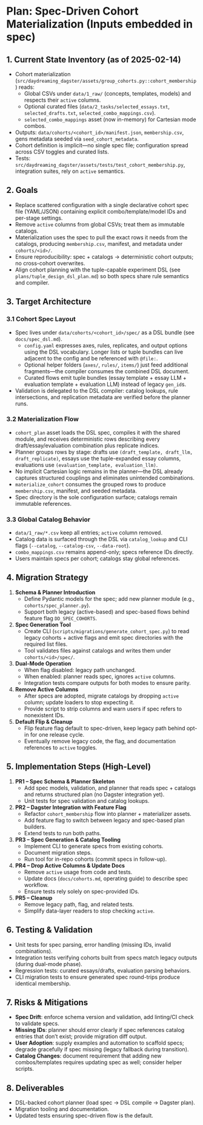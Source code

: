 # Plan: Spec-Driven Cohort Materialization (Inputs embedded in spec)

## 1. Current State Inventory (as of 2025-02-14)
- Cohort materialization (`src/daydreaming_dagster/assets/group_cohorts.py::cohort_membership`) reads:
  - Global CSVs under `data/1_raw/` (concepts, templates, models) and respects their `active` columns.
  - Optional curated files (`data/2_tasks/selected_essays.txt`, `selected_drafts.txt`, `selected_combo_mappings.csv`).
  - `selected_combo_mappings` asset (now in-memory) for Cartesian mode combos.
- Outputs: `data/cohorts/<cohort_id>/manifest.json`, `membership.csv`, gens metadata seeded via `seed_cohort_metadata`.
- Cohort definition is implicit—no single spec file; configuration spread across CSV toggles and curated lists.
- Tests: `src/daydreaming_dagster/assets/tests/test_cohort_membership.py`, integration suites, rely on `active` semantics.

## 2. Goals
- Replace scattered configuration with a single declarative cohort spec file (YAML/JSON) containing explicit combo/template/model IDs and per-stage settings.
- Remove `active` columns from global CSVs; treat them as immutable catalogs.
- Materialization uses the spec to pull the exact rows it needs from the catalogs, producing `membership.csv`, manifest, and metadata under `cohorts/<id>/`.
- Ensure reproducibility: spec + catalogs → deterministic cohort outputs; no cross-cohort overwrites.
- Align cohort planning with the tuple-capable experiment DSL (see `plans/tuple_design_dsl_plan.md`) so both specs share rule semantics and compiler.

## 3. Target Architecture

### 3.1 Cohort Spec Layout
- Spec lives under `data/cohorts/<cohort_id>/spec/` as a DSL bundle (see `docs/spec_dsl.md`).
  - `config.yaml` expresses axes, rules, replicates, and output options using the DSL vocabulary. Longer lists or tuple bundles can live adjacent to the config and be referenced with `@file:`.
  - Optional helper folders (`axes/`, `rules/`, `items/`) just feed additional fragments—the compiler consumes the combined DSL document.
  - Curated flows emit tuple bundles (essay template + essay LLM + evaluation template + evaluation LLM) instead of legacy `gen_id`s.
- Validation is delegated to the DSL compiler: catalog lookups, rule intersections, and replication metadata are verified before the planner runs.

### 3.2 Materialization Flow
- `cohort_plan` asset loads the DSL spec, compiles it with the shared module, and receives deterministic rows describing every draft/essay/evaluation combination plus replicate indices.
- Planner groups rows by stage: drafts use `(draft_template, draft_llm, draft_replicate)`, essays use the tuple-expanded essay columns, evaluations use `(evaluation_template, evaluation_llm)`.
- No implicit Cartesian logic remains in the planner—the DSL already captures structured couplings and eliminates unintended combinations.
- `materialize_cohort` consumes the grouped rows to produce `membership.csv`, manifest, and seeded metadata.
- Spec directory is the sole configuration surface; catalogs remain immutable references.

### 3.3 Global Catalog Behavior
- `data/1_raw/*.csv` keep all entries; `active` column removed.
- Catalog data is surfaced through the DSL via `catalog_lookup` and CLI flags (`--catalog`, `--catalog-csv`, `--data-root`).
- `combo_mappings.csv` remains append-only; specs reference IDs directly.
- Users maintain specs per cohort; catalogs stay global references.

## 4. Migration Strategy
1. **Schema & Planner Introduction**
   - Define Pydantic models for the spec; add new planner module (e.g., `cohorts/spec_planner.py`).
   - Support both legacy (active-based) and spec-based flows behind feature flag `DD_SPEC_COHORTS`.
2. **Spec Generation Tool**
   - Create CLI (`scripts/migrations/generate_cohort_spec.py`) to read legacy cohorts + active flags and emit spec directories with the required list files.
   - Tool validates files against catalogs and writes them under `cohorts/<id>/spec/`.
3. **Dual-Mode Operation**
   - When flag disabled: legacy path unchanged.
   - When enabled: planner reads spec, ignores `active` columns.
   - Integration tests compare outputs for both modes to ensure parity.
4. **Remove Active Columns**
   - After specs are adopted, migrate catalogs by dropping `active` column; update loaders to stop expecting it.
   - Provide script to strip columns and warn users if spec refers to nonexistent IDs.
5. **Default Flip & Cleanup**
   - Flip feature flag default to spec-driven, keep legacy path behind opt-in for one release cycle.
   - Eventually remove legacy code, the flag, and documentation references to `active` toggles.

## 5. Implementation Steps (High-Level)
1. **PR1 – Spec Schema & Planner Skeleton**
   - Add spec models, validation, and planner that reads spec + catalogs and returns structured plan (no Dagster integration yet).
   - Unit tests for spec validation and catalog lookups.
2. **PR2 – Dagster Integration with Feature Flag**
   - Refactor `cohort_membership` flow into planner + materializer assets.
   - Add feature flag to switch between legacy and spec-based plan builders.
   - Extend tests to run both paths.
3. **PR3 – Spec Generation & Catalog Tooling**
   - Implement CLI to generate specs from existing cohorts.
   - Document migration steps.
   - Run tool for in-repo cohorts (commit specs in follow-up).
4. **PR4 – Drop Active Columns & Update Docs**
   - Remove `active` usage from code and tests.
   - Update docs (`docs/cohorts.md`, operating guide) to describe spec workflow.
   - Ensure tests rely solely on spec-provided IDs.
5. **PR5 – Cleanup**
   - Remove legacy path, flag, and related tests.
   - Simplify data-layer readers to stop checking `active`.

## 6. Testing & Validation
- Unit tests for spec parsing, error handling (missing IDs, invalid combinations).
- Integration tests verifying cohorts built from specs match legacy outputs (during dual-mode phase).
- Regression tests: curated essays/drafts, evaluation parsing behaviors.
- CLI migration tests to ensure generated spec round-trips produce identical membership.

## 7. Risks & Mitigations
- **Spec Drift**: enforce schema version and validation, add linting/CI check to validate specs.
- **Missing IDs**: planner should error clearly if spec references catalog entries that don’t exist; provide migration diff output.
- **User Adoption**: supply examples and automation to scaffold specs; degrade gracefully if spec missing (legacy fallback during transition).
- **Catalog Changes**: document requirement that adding new combos/templates requires updating spec as well; consider helper scripts.

## 8. Deliverables
- DSL-backed cohort planner (load spec → DSL compile → Dagster plan).
- Migration tooling and documentation.
- Updated tests ensuring spec-driven flow is the default.
